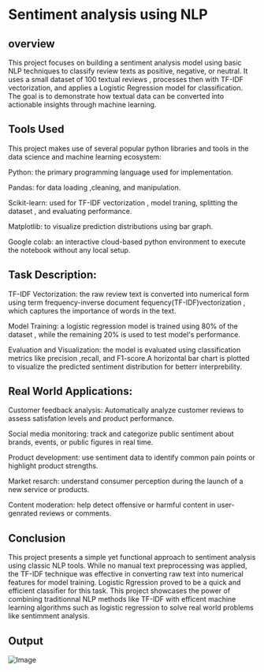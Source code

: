# Sentiment analysis using NLP

## overview

This project focuses on building a sentiment analysis model using basic NLP techniques to classify review texts as positive, negative, or neutral. It uses a small dataset of 100 textual reviews , processes then with TF-IDF vectorization, and applies a Logistic Regression model for classification. The goal is to demonstrate how textual data can be converted into actionable insights through machine learning.

## Tools Used 

This project makes use of several popular python libraries and tools in the data science and machine learning ecosystem:

Python: the primary programming language used for implementation.

Pandas: for data loading ,cleaning, and manipulation.

Scikit-learn: used for TF-IDF vectorization , model traning, splitting the dataset , and evaluating performance.

Matplotlib: to visualize prediction distributions using bar graph.

Google colab: an interactive cloud-based python environment to execute the notebook without any local setup.

## Task Description:

TF-IDF Vectorization: the raw review text is converted into numerical form using term frequency-inverse document fequency(TF-IDF)vectorization , which captures the importance of words in the text.

Model  Training: a logistic regression model is trained using 80% of the dataset , while the remaining 20% is used to test model's performance.

Evaluation and Visualization: the model is evaluated using classification metrics like precision ,recall, and F1-score.A horizontal bar chart is plotted to visualize the predicted sentiment distribution for betterr interprebility.

## Real World Applications:

Customer feedback analysis: Automatically analyze customer reviews to assess satisfation levels and product performance.

Social media monitoring: track and categorize public sentiment about brands, events, or public figures in real time.

Product development: use sentiment data to identify common pain points or highlight product strengths.

Market resarch: understand consumer perception during the launch of a new service or products.

Content moderation: help detect offensive or harmful content in user-genrated reviews or comments.

## Conclusion 

This project presents a simple yet functional approach to sentiment analysis using classic NLP tools. While no manual text preprocessing was applied, the TF-IDF technique was effective in converting raw text into numerical
features for model training. Logistic Rgression proved to be a quick and efficient classifier for this task.
This project showcases the power of combining traditionnal NLP methods like TF-IDF with efficent machine learning algorithms such as logistic regression to solve real world problems like sentimment analysis. 

## Output

![Image](https://github.com/user-attachments/assets/c760dfd4-3c19-49c3-9611-26fa7bc73336)









